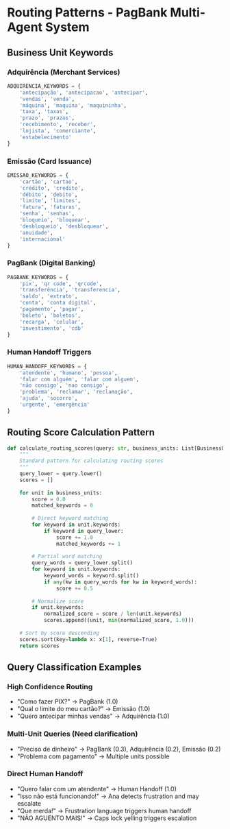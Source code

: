 # Routing Patterns - PagBank Multi-Agent System

## Business Unit Keywords

### Adquirência (Merchant Services)
```python
ADQUIRENCIA_KEYWORDS = {
    'antecipação', 'antecipacao', 'antecipar',
    'vendas', 'venda',
    'máquina', 'maquina', 'maquininha',
    'taxa', 'taxas',
    'prazo', 'prazos',
    'recebimento', 'receber',
    'lojista', 'comerciante',
    'estabelecimento'
}
```

### Emissão (Card Issuance)
```python
EMISSAO_KEYWORDS = {
    'cartão', 'cartao',
    'crédito', 'credito',
    'débito', 'debito',
    'limite', 'limites',
    'fatura', 'faturas',
    'senha', 'senhas',
    'bloqueio', 'bloquear',
    'desbloqueio', 'desbloquear',
    'anuidade',
    'internacional'
}
```

### PagBank (Digital Banking)
```python
PAGBANK_KEYWORDS = {
    'pix', 'qr code', 'qrcode',
    'transferência', 'transferencia',
    'saldo', 'extrato',
    'conta', 'conta digital',
    'pagamento', 'pagar',
    'boleto', 'boletos',
    'recarga', 'celular',
    'investimento', 'cdb'
}
```

### Human Handoff Triggers
```python
HUMAN_HANDOFF_KEYWORDS = {
    'atendente', 'humano', 'pessoa',
    'falar com alguém', 'falar com alguem',
    'não consigo', 'nao consigo',
    'problema', 'reclamar', 'reclamação',
    'ajuda', 'socorro',
    'urgente', 'emergência'
}
```

## Routing Score Calculation Pattern

```python
def calculate_routing_scores(query: str, business_units: List[BusinessUnit]) -> List[Tuple[BusinessUnit, float]]:
    """
    Standard pattern for calculating routing scores
    """
    query_lower = query.lower()
    scores = []
    
    for unit in business_units:
        score = 0.0
        matched_keywords = 0
        
        # Direct keyword matching
        for keyword in unit.keywords:
            if keyword in query_lower:
                score += 1.0
                matched_keywords += 1
        
        # Partial word matching
        query_words = query_lower.split()
        for keyword in unit.keywords:
            keyword_words = keyword.split()
            if any(kw in query_words for kw in keyword_words):
                score += 0.5
        
        # Normalize score
        if unit.keywords:
            normalized_score = score / len(unit.keywords)
            scores.append((unit, min(normalized_score, 1.0)))
    
    # Sort by score descending
    scores.sort(key=lambda x: x[1], reverse=True)
    return scores
```

## Query Classification Examples

### High Confidence Routing
- "Como fazer PIX?" → PagBank (1.0)
- "Qual o limite do meu cartão?" → Emissão (1.0)
- "Quero antecipar minhas vendas" → Adquirência (1.0)

### Multi-Unit Queries (Need clarification)
- "Preciso de dinheiro" → PagBank (0.3), Adquirência (0.2), Emissão (0.2)
- "Problema com pagamento" → Multiple units possible

### Direct Human Handoff
- "Quero falar com um atendente" → Human Handoff (1.0)
- "Isso não está funcionando!" → Ana detects frustration and may escalate
- "Que merda!" → Frustration language triggers human handoff
- "NÃO AGUENTO MAIS!" → Caps lock yelling triggers escalation
